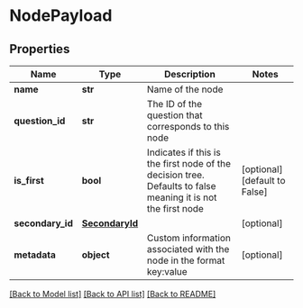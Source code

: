 # NodePayload

## Properties
Name | Type | Description | Notes
------------ | ------------- | ------------- | -------------
**name** | **str** | Name of the node | 
**question_id** | **str** | The ID of the question that corresponds to this node | 
**is_first** | **bool** | Indicates if this is the first node of the decision tree. Defaults to false meaning it is not the first node | [optional] [default to False]
**secondary_id** | [**SecondaryId**](SecondaryId.md) |  | [optional] 
**metadata** | **object** | Custom information associated with the node in the format key:value | [optional] 

[[Back to Model list]](../README.md#documentation-for-models) [[Back to API list]](../README.md#documentation-for-api-endpoints) [[Back to README]](../README.md)


